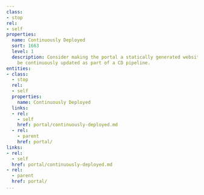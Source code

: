 ```yaml
---
class:
- stop
rel:
- self
properties:
  name: Continuously Deployed
  sort: 1663
  level: 1
  description: Consider making the portal a statically generated website that can
    be continuously updated as part of a CD pipeline.
entities:
- class:
  - stop
  rel:
  - self
  properties:
    name: Continuously Deployed
  links:
  - rel:
    - self
    href: portal/continuously-deployed.md
  - rel:
    - parent
    href: portal/
links:
- rel:
  - self
  href: portal/continuously-deployed.md
- rel:
  - parent
  href: portal/
...
```

